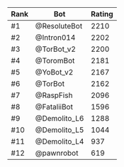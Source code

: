 Rank|Bot|Rating
---|---|---
#1|@ResoluteBot|2210
#2|@Intron014|2202
#3|@TorBot_v2|2200
#4|@ToromBot|2181
#5|@YoBot_v2|2167
#6|@TorBot|2162
#7|@RaspFish|2096
#8|@FataliiBot|1596
#9|@Demolito_L6|1288
#10|@Demolito_L5|1044
#11|@Demolito_L4|937
#12|@pawnrobot|619
